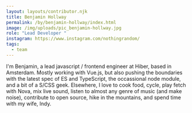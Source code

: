 ```yaml
---
layout: layouts/contributor.njk
title: Benjamin Hollway
permalink: /by/benjamin-hollway/index.html
image: /img/uploads/pic_benjamin-hollway.jpg
role: "Lead Developer "
instagram: https://www.instagram.com/nothingrandom/
tags:
  - team
---
```

I'm Benjamin, a lead javascript / frontend engineer at Hiber, based in Amsterdam. Mostly working with Vue.js, but also pushing the boundaries with the latest spec of ES and TypeScript, the occassional node module, and a bit of a S/CSS geek. Elsewhere, I love to cook food, cycle, play fetch with Nova, mix live sound, listen to almost any genre of music (and make noise), contribute to open source, hike in the mountains, and spend time with my wife, Indy.